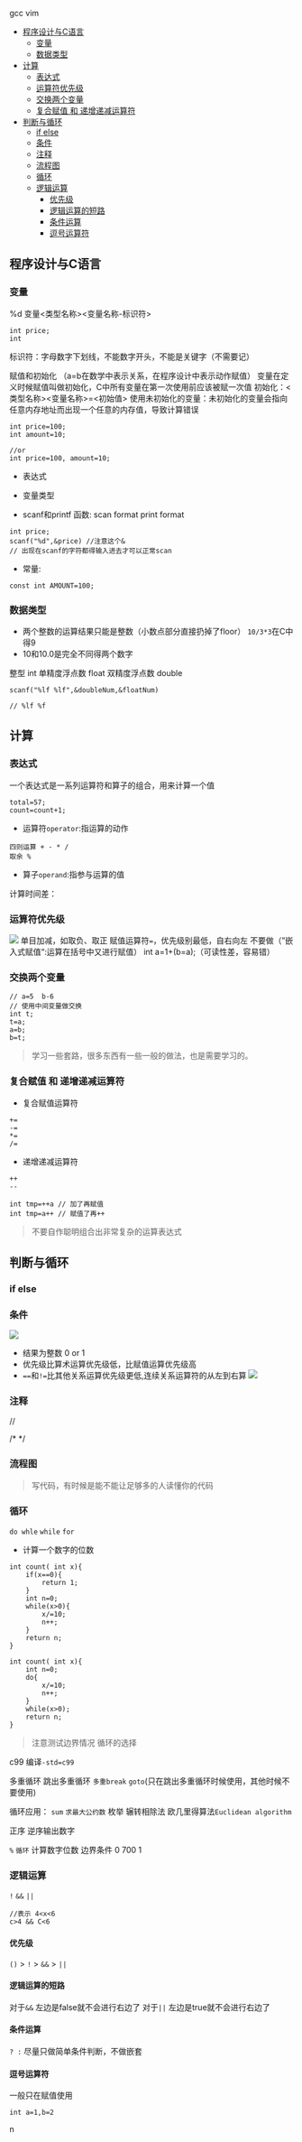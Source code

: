 gcc
vim
<!-- TOC -->

- [程序设计与C语言](#程序设计与c语言)
    - [变量](#变量)
    - [数据类型](#数据类型)
- [计算](#计算)
    - [表达式](#表达式)
    - [运算符优先级](#运算符优先级)
    - [交换两个变量](#交换两个变量)
    - [复合赋值 和 递增递减运算符](#复合赋值-和-递增递减运算符)
- [判断与循环](#判断与循环)
    - [if else](#if-else)
    - [条件](#条件)
    - [注释](#注释)
    - [流程图](#流程图)
    - [循环](#循环)
    - [逻辑运算](#逻辑运算)
        - [优先级](#优先级)
        - [逻辑运算的短路](#逻辑运算的短路)
        - [条件运算](#条件运算)
        - [逗号运算符](#逗号运算符)

<!-- /TOC -->

## 程序设计与C语言
### 变量
%d
变量<类型名称><变量名称-标识符>
```
int price;
int 
```
标识符：字母数字下划线，不能数字开头，不能是关键字（不需要记）

赋值和初始化
（a=b在数学中表示关系，在程序设计中表示动作赋值）
变量在定义时候赋值叫做初始化，C中所有变量在第一次使用前应该被赋一次值
初始化：<类型名称><变量名称>=<初始值>
使用未初始化的变量：未初始化的变量会指向任意内存地址而出现一个任意的内存值，导致计算错误
```
int price=100;
int amount=10;

//or
int price=100, amount=10;
```

- 表达式

- 变量类型

- scanf和printf 函数:
scan format 
print format
```
int price;
scanf("%d",&price) //注意这个&
// 出现在scanf的字符都得输入进去才可以正常scan

```


- 常量:
```
const int AMOUNT=100;

```

### 数据类型
- 两个整数的运算结果只能是整数（小数点部分直接扔掉了floor） `10/3*3`在C中得9
- 10和10.0是完全不同得两个数字

整型 int
单精度浮点数 float
双精度浮点数 double
```
scanf("%lf %lf",&doubleNum,&floatNum)

// %lf %f
```

## 计算

### 表达式
一个表达式是一系列运算符和算子的组合，用来计算一个值
```
total=57;
count=count+1;
```
- 运算符`operator`:指运算的动作
```
四则运算 + - * /
取余 %
```
- 算子`operand`:指参与运算的值

计算时间差：

### 运算符优先级
![](运算符优先级.png)
单目加减，如取负、取正
赋值运算符`=`，优先级别最低，自右向左
不要做（”嵌入式赋值“:运算在括号中又进行赋值） int a=1+(b=a);（可读性差，容易错）

### 交换两个变量
```
// a=5  b-6  
// 使用中间变量做交换
int t;
t=a;
a=b;
b=t;
```
> 学习一些套路，很多东西有一些一般的做法，也是需要学习的。

### 复合赋值 和 递增递减运算符
- 复合赋值运算符
```
+=
-=
*=
/=
```
- 递增递减运算符
```
++
--

int tmp=++a // 加了再赋值
int tmp=a++ // 赋值了再++
```
> 不要自作聪明组合出非常复杂的运算表达式

## 判断与循环
 
### if else

### 条件
![](关系运算.png)
- 结果为整数 0 or 1
- 优先级比算术运算优先级低，比赋值运算优先级高
- `==`和`!=`比其他关系运算优先级更低,连续关系运算符的从左到右算
![](关系运算优先级.png)

### 注释
//

/* */

### 流程图

> 写代码，有时候是能不能让足够多的人读懂你的代码

### 循环
`do whle`
`while`
`for`
- 计算一个数字的位数
```
int count( int x){
    if(x==0){
        return 1;
    }
    int n=0;
    while(x>0){
        x/=10;
        n++;
    }
    return n;
}

int count( int x){    
    int n=0;
    do{
        x/=10;
        n++;
    }
    while(x>0);
    return n;
}
```
> 注意测试边界情况
循环的选择

c99 编译`-std=c99`

多重循环
跳出多重循环
`多重break` `goto`(只在跳出多重循环时候使用，其他时候不要使用)

循环应用：
`sum`
`求最大公约数` 枚举 辗转相除法 欧几里得算法`Euclidean algorithm`

正序 逆序输出数字

`%` `循环` 计算数字位数 边界条件 0 700 1


### 逻辑运算
`!` `&&` `||`

```
//表示 4<x<6
c>4 && C<6

```


#### 优先级
`()` > `!` > `&&` > `||`

#### 逻辑运算的短路
对于`&&` 左边是false就不会进行右边了
对于`||` 左边是true就不会进行右边了

#### 条件运算 
`? :`
尽量只做简单条件判断，不做嵌套

#### 逗号运算符
一般只在赋值使用
```
int a=1,b=2
```

n


